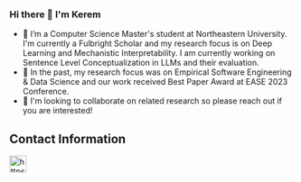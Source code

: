 ### Hi there 👋 I'm Kerem

- 🌱 I’m a Computer Science Master's student at Northeastern University. I'm currently a Fulbright Scholar and my research focus is on Deep Learning and Mechanistic Interpretability. I am currently working on Sentence Level Conceptualization in LLMs and their evaluation. 
- 🔭 In the past, my research focus was on Empirical Software Engineering & Data Science and our work received Best Paper Award at EASE 2023 Conference.
- 👯 I'm looking to collaborate on related research so please reach out if you are interested!


## Contact Information
<a href="https://www.linkedin.com/in/sahinkerem/" target="blank"><img align="center" src="https://raw.githubusercontent.com/rahuldkjain/github-profile-readme-generator/master/src/images/icons/Social/linked-in-alt.svg" alt="https://www.linkedin.com/in/sahinkerem/" height="30" width="30" /></a>


##
<!--<img src="https://github-readme-stats.vercel.app/api/top-langs?username=KeremSahin22&show_icons=true&locale=en&layout=compact&theme=chartreuse-dark" alt="ovi" />-->
<!--
**KeremSahin22/KeremSahin22** is a ✨ _special_ ✨ repository because its `README.md` (this file) appears on your GitHub profile.

Here are some ideas to get you started:

- 🔭 I’m currently interested in Machine Learning and Data Science related work.
- 🌱 I’m currently learning ...
- 👯 I’m looking to collaborate on ...
- 🤔 I’m looking for help with ...
- 💬 Ask me about ...
- 📫 How to reach me: ...
- 😄 Pronouns: ...
- ⚡ Fun fact: ...

GitHub README Widgets:
https://github.com/madushadhanushka/github-readme
GitHub Skill Icons:
https://github.com/tandpfun/skill-icons
-->
